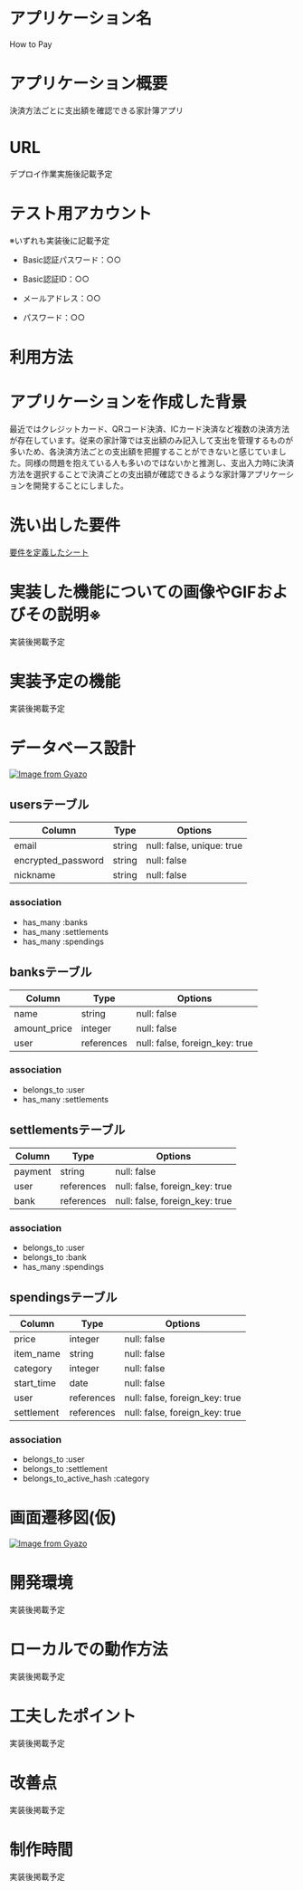 # アプリケーション名
How to Pay

# アプリケーション概要
決済方法ごとに支出額を確認できる家計簿アプリ

# URL
デプロイ作業実施後記載予定

# テスト用アカウント

※いずれも実装後に記載予定

* Basic認証パスワード：○○

* Basic認証ID：○○

* メールアドレス：○○

* パスワード：○○

# 利用方法

# アプリケーションを作成した背景
最近ではクレジットカード、QRコード決済、ICカード決済など複数の決済方法が存在しています。従来の家計簿では支出額のみ記入して支出を管理するものが多いため、各決済方法ごとの支出額を把握することができないと感じていました。同様の問題を抱えている人も多いのではないかと推測し、支出入力時に決済方法を選択することで決済ごとの支出額が確認できるような家計簿アプリケーションを開発することにしました。

# 洗い出した要件
[要件を定義したシート](https://docs.google.com/spreadsheets/d/1jP8tTWUcF3JVo-FiTMwFQIT7E4KCak81adMUlyMeBek/edit#gid=982722306)

# 実装した機能についての画像やGIFおよびその説明※
実装後掲載予定

# 実装予定の機能
実装後掲載予定

# データベース設計
[![Image from Gyazo](https://i.gyazo.com/1a61925c9f59c9695a4dd7edb6cce2ac.png)](https://gyazo.com/1a61925c9f59c9695a4dd7edb6cce2ac)

## usersテーブル 
| Column             | Type    | Options                   |
| ------------------ | ------- | ------------------------- |
| email              | string  | null: false, unique: true |
| encrypted_password | string  | null: false               |
| nickname           | string  | null: false               |

### association
- has_many :banks
- has_many :settlements
- has_many :spendings


## banksテーブル
| Column             | Type       | Options                        |
| ------------------ | ---------- | ------------------------------ |
| name               | string     | null: false                    |
| amount_price       | integer    | null: false                    |
| user               | references | null: false, foreign_key: true |

### association
- belongs_to :user
- has_many   :settlements


## settlementsテーブル
| Column             | Type       | Options                        |
| ------------------ | ---------- | ------------------------------ |
| payment            | string     | null: false                    |
| user               | references | null: false, foreign_key: true |
| bank               | references | null: false, foreign_key: true |

### association
- belongs_to :user
- belongs_to :bank
- has_many   :spendings


## spendingsテーブル
| Column             | Type       | Options                        |
| ------------------ | ---------- | ------------------------------ |
| price              | integer    | null: false                    |
| item_name          | string     | null: false                    |
| category           | integer    | null: false                    |
| start_time         | date       | null: false                    |
| user               | references | null: false, foreign_key: true |
| settlement         | references | null: false, foreign_key: true |

### association
- belongs_to             :user
- belongs_to             :settlement
- belongs_to_active_hash :category


# 画面遷移図(仮)
[![Image from Gyazo](https://i.gyazo.com/d2db43ae40fa160829cfde13a465394b.png)](https://gyazo.com/d2db43ae40fa160829cfde13a465394b)

# 開発環境
実装後掲載予定

# ローカルでの動作方法
実装後掲載予定

# 工夫したポイント
実装後掲載予定

# 改善点
実装後掲載予定

# 制作時間
実装後掲載予定